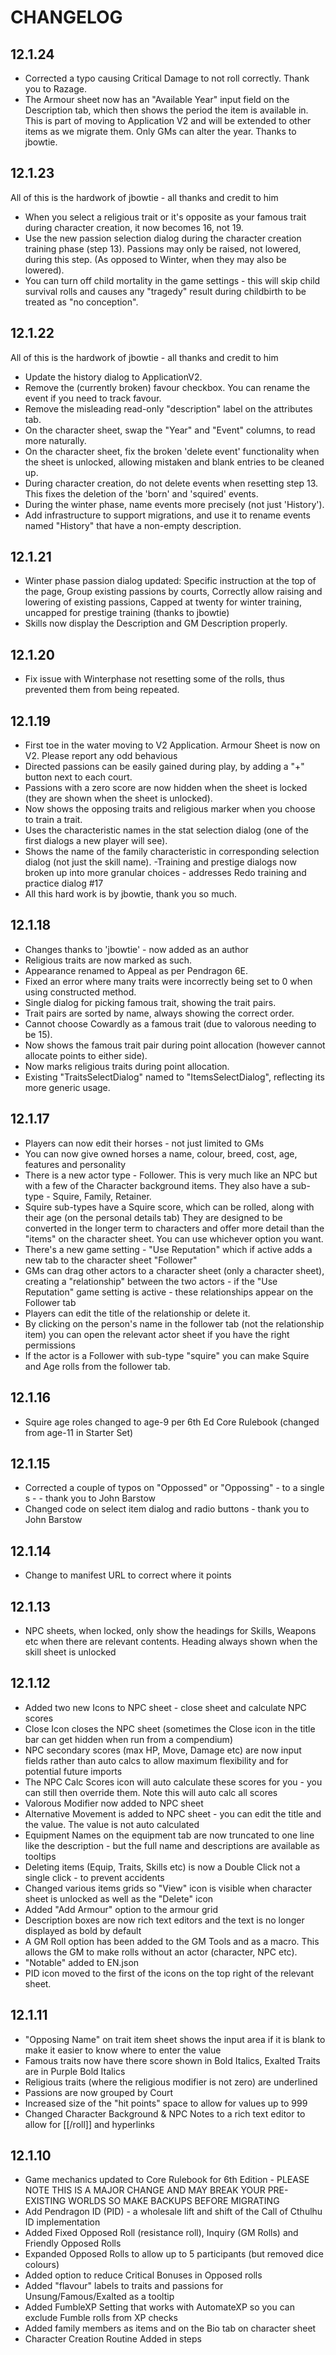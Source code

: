 # CHANGELOG

## 12.1.24
- Corrected a typo causing Critical Damage to not roll correctly.  Thank you to Razage.
- The Armour sheet now has an "Available Year" input field on the Description tab, which then shows the period the item is available in. This is part of moving to Application V2 and will be 
  extended to other items as we migrate them.  Only GMs can alter the year.  Thanks to jbowtie.

## 12.1.23
All of this is the hardwork of jbowtie - all thanks and credit to him
- When you select a religious trait or it's opposite as your famous trait during character creation, it now becomes 16, not 19.
- Use the new passion selection dialog during the character creation training phase (step 13). Passions may only be raised, not lowered, during this step. (As opposed to Winter, when they may also be lowered).
- You can turn off child mortality in the game settings - this will skip child survival rolls and causes any "tragedy" result during childbirth to be treated as "no conception".

## 12.1.22
All of this is the hardwork of jbowtie - all thanks and credit to him
-	Update the history dialog to ApplicationV2.
-	Remove the (currently broken) favour checkbox. You can rename the event if you need to track favour.
-	Remove the misleading read-only "description" label on the attributes tab.
-	On the character sheet, swap the "Year" and "Event" columns, to read more naturally.
-	On the character sheet, fix the broken 'delete event' functionality when the sheet is unlocked, allowing mistaken and blank entries to be cleaned up.
-	During character creation, do not delete events when resetting step 13. This fixes the deletion of the 'born' and 'squired' events.
-	During the winter phase, name events more precisely (not just 'History').
-	Add infrastructure to support migrations, and use it to rename events named "History" that have a non-empty description.

## 12.1.21
- Winter phase passion dialog updated: Specific instruction at the top of the page, Group existing passions by courts, Correctly allow raising and lowering of existing passions, Capped at twenty for winter training, uncapped for prestige training (thanks to jbowtie)
- Skills now display the Description and GM Description properly.

## 12.1.20
- Fix issue with Winterphase not resetting some of the rolls, thus prevented them from being repeated.

## 12.1.19
- First toe in the water moving to V2 Application.  Armour Sheet is now on V2.  Please report any odd behavious
- Directed passions can be easily gained during play, by adding a "+" button next to each court.
- Passions with a zero score are now hidden when the sheet is locked (they are shown when the sheet is unlocked).
- Now shows the opposing traits and religious marker when you choose to train a trait.
- Uses the characteristic names in the stat selection dialog (one of the first dialogs a new player will see).
- Shows the name of the family characteristic in corresponding selection dialog (not just the skill name).
-Training and prestige dialogs now broken up into more granular choices - addresses Redo training and practice dialog #17
- All this hard work is by jbowtie, thank you so much.

## 12.1.18
- Changes thanks to 'jbowtie' - now added as an author
- Religious traits are now marked as such.
- Appearance renamed to Appeal as per Pendragon 6E.
- Fixed an error where many traits were incorrectly being set to 0 when using constructed method.
- Single dialog for picking famous trait, showing the trait pairs.
- Trait pairs are sorted by name, always showing the correct order.
- Cannot choose Cowardly as a famous trait (due to valorous needing to be 15).
- Now shows the famous trait pair during point allocation (however cannot allocate points to either side).
- Now marks religious traits during point allocation.
- Existing "TraitsSelectDialog" named to "ItemsSelectDialog", reflecting its more generic usage.

## 12.1.17
- Players can now edit their horses - not just limited to GMs
- You can now give owned horses a name, colour, breed, cost, age, features and personality
- There is a new actor type - Follower.  This is very much like an NPC but with a few of the Character background items.  They also have a sub-type - Squire, Family, Retainer.  
- Squire sub-types have a Squire score, which can be rolled, along with their age (on the personal details tab)
  They are designed to be converted in the longer term to characters and offer more detail than the "items" on the character sheet.  You can use whichever option you want.
- There's a new game setting - "Use Reputation" which if active adds a new tab to the character sheet "Follower"
- GMs can drag other actors to a character sheet (only a character sheet), creating a "relationship" between the two actors - if the "Use Reputation" game setting is active - these relationships appear on the Follower tab
- Players can edit the title of the relationship or delete it.
- By clicking on the person's name in the follower tab (not the relationship item) you can open the relevant actor sheet if you have the right permissions
- If the actor is a Follower with sub-type "squire" you can make Squire and Age rolls from the follower tab.

## 12.1.16
- Squire age roles changed to age-9 per 6th Ed Core Rulebook (changed from age-11 in Starter Set)

## 12.1.15
- Corrected a couple of typos on "Oppossed" or "Oppossing" - to a single s - - thank you to John Barstow
- Changed code on select item dialog and radio buttons - thank you to John Barstow

## 12.1.14
- Change to manifest URL to correct where it points

## 12.1.13
- NPC sheets, when locked, only show the headings for Skills, Weapons etc when there are relevant contents.  Heading always shown when the skill sheet is unlocked

## 12.1.12
- Added two new Icons to NPC sheet - close sheet and calculate NPC scores
- Close Icon closes the NPC sheet (sometimes the Close icon in the title bar can get hidden when run from a compendium)
- NPC secondary scores (max HP, Move, Damage etc) are now input fields rather than auto calcs to allow maximum flexibility and for potential future imports
- The NPC Calc Scores icon will auto calculate these scores for you - you can still then override them.  Note this will auto calc all scores
- Valorous Modifier now added to NPC sheet
- Alternative Movement is added to NPC sheet - you can edit the title and the value.  The value is not auto calculated
- Equipment Names on the equipment tab are now truncated to one line like the description - but the full name and descriptions are available as tooltips
- Deleting items (Equip, Traits, Skills etc) is now a Double Click not a single click - to prevent accidents
- Changed various items grids so "View" icon is visible when character sheet is unlocked as well as the "Delete" icon
- Added "Add Armour" option to the armour grid
- Description boxes are now rich text editors and the text is no longer displayed as bold by default
- A GM Roll option has been added to the GM Tools and as a macro.  This allows the GM to make rolls without an actor (character, NPC etc).
- "Notable" added to EN.json 
- PID icon moved to the first of the icons on the top right of the relevant sheet.


## 12.1.11
- "Opposing Name" on trait item sheet shows the input area if it is blank to make it easier to know where to enter the value
- Famous traits now have there score shown in Bold Italics, Exalted Traits are in Purple Bold Italics
- Religious traits (where the religious modifier is not zero) are underlined
- Passions are now grouped by Court
- Increased size of the "hit points" space to allow for values up to 999
- Changed Character Background & NPC Notes to a rich text editor to allow for [[/roll]] and hyperlinks


## 12.1.10
- Game mechanics updated to Core Rulebook for 6th Edition - PLEASE NOTE THIS IS A MAJOR CHANGE AND MAY BREAK YOUR PRE-EXISTING WORLDS SO MAKE BACKUPS BEFORE MIGRATING
- Add Pendragon ID (PID) - a wholesale lift and shift of the Call of Cthulhu ID implementation
- Added Fixed Opposed Roll (resistance roll), Inquiry (GM Rolls) and Friendly Opposed Rolls
- Expanded Opposed Rolls to allow up to 5 participants (but removed dice colours)
- Added option to reduce Critical Bonuses in Opposed rolls
- Added "flavour" labels to traits and passions for Unsung/Famous/Exalted as a tooltip
- Added FumbleXP Setting that works with AutomateXP so you can exclude Fumble rolls from XP checks
- Added family members as items and on the Bio tab on character sheet
- Character Creation Routine Added in steps